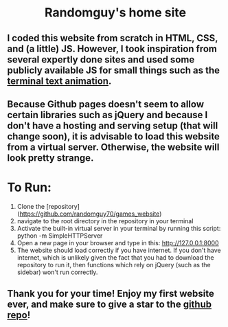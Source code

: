 # <p align="center"> Randomguy's home site </p>

## I coded this website from scratch in HTML, CSS, and (a little) JS. However, I took inspiration from several expertly done sites and used some publicly available JS for small things such as the [terminal text animation](https://github.com/randomguy70/games_website/blob/cf7befaf2b50c446ad38d17b4d52ed5ef38f3ad0/scripts/underscore_text.js#L1). 

## Because Github pages doesn't seem to allow certain libraries such as jQuery and because I don't have a hosting and serving setup (that will change soon), it is advisable to load this website from a virtual server. Otherwise, the website will look pretty strange.

# To Run:

1. Clone the [repository] (https://github.com/randomguy70/games_website)
2. navigate to the root directory in the repository in your terminal
3. Activate the built-in virtual server in your terminal by running this script: python -m SimpleHTTPServer
4. Open a new page in your browser and type in this: http://127.0.0.1:8000
5. The website should load correctly if you have internet. If you don't have internet, which is unlikely given the fact that you had to download the repository to run it, then functions which rely on jQuery (such as the sidebar) won't run correctly.

## Thank you for your time! Enjoy my first website ever, and make sure to give a star to the [github repo](https://github.com/randomguy70/games_website)!